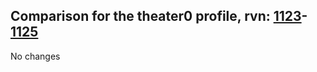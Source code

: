 ## Comparison for the theater0 profile, rvn: [1123](https://github.com/PRO100KatYT/FortniteProfileRevisions/tree/main/profiles/theater0/1123%20theater0.json)-[1125](https://github.com/PRO100KatYT/FortniteProfileRevisions/tree/main/profiles/theater0/1125%20theater0.json)

No changes
